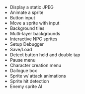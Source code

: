 - Display a static JPEG
- Animate a sprite
- Button input
- Move a sprite with input
- Background tiles
- Mutli-layer backgrounds
- Interactive NPC sprites
- Setup Debugger
- Save/Load
- Detect button held and double tap
- Pause menu
- Character creation menu
- Dailogue box
- Sprite w/ attack animations
- Sprite hit detection
- Enemy sprite AI
